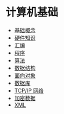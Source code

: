 # 计算机基础

* [基础概念](./基础概念.md)
* [硬件知识](./硬件知识.md)
* [汇编]()
* [程序]()
* [算法]()
* [数据结构]()
* [面向对象]()
* [数据库]()
* [TCP/IP 网络]()
* [加密数据]()
* [XML]()

